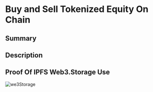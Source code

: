 # Buy and Sell Tokenized Equity On Chain

## Summary 

## Description

## Proof Of IPFS Web3.Storage Use
![we3Storage](https://user-images.githubusercontent.com/108776533/185771853-729b5466-c71c-437b-bceb-9fd3d329dd59.PNG)
